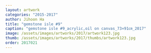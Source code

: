 ```yaml
---
layout: artwork
categories: "2015-2017"
author: Jihoon Ha
title: "gemstone isle #9"
caption: "gemstone isle #9_acrylic,oil on canvas_73×91㎝_2017"
image: /assets/images/artworks/2017/artwork123.jpg
thumb: /assets/images/artworks/2017/thumbs/artwork123.jpg
order: 2017021
---
```

